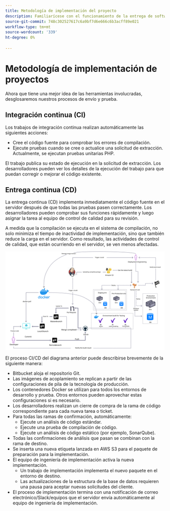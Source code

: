 ```yaml
---
title: Metodología de implementación del proyecto
description: Familiarícese con el funcionamiento de la entrega de software de Adobe Commerce.
source-git-commit: 748c302527617c6a9bf7d6e666c6b3acff89e021
workflow-type: tm+mt
source-wordcount: '339'
ht-degree: 0%

---
```



# Metodología de implementación de proyectos

Ahora que tiene una mejor idea de las herramientas involucradas, desglosaremos nuestros procesos de envío y prueba.

## Integración continua (CI)

Los trabajos de integración continua realizan automáticamente las siguientes acciones:

- Cree el código fuente para comprobar los errores de compilación.
- Ejecute pruebas cuando se cree o actualice una solicitud de extracción. Actualmente, se ejecutan pruebas unitarias PHP.

El trabajo publica su estado de ejecución en la solicitud de extracción. Los desarrolladores pueden ver los detalles de la ejecución del trabajo para que puedan corregir o mejorar el código existente.

## Entrega continua (CD)

La entrega continua (CD) implementa inmediatamente el código fuente en el servidor después de que todas las pruebas pasen correctamente. Los desarrolladores pueden comprobar sus funciones rápidamente y luego asignar la tarea al equipo de control de calidad para su revisión.

A medida que la compilación se ejecuta en el sistema de compilación, no solo minimiza el tiempo de inactividad de implementación, sino que también reduce la carga en el servidor. Como resultado, las actividades de control de calidad, que están ocurriendo en el servidor, se ven menos afectadas.

![Infografía de entrega continua](../../assets/playbooks/cicd.svg)

El proceso CI/CD del diagrama anterior puede describirse brevemente de la siguiente manera:

- Bitbucket aloja el repositorio Git.
- Las imágenes de acoplamiento se replican a partir de las configuraciones de pila de la tecnología de producción.
- Los contenedores Docker se utilizan para todos los entornos de desarrollo y prueba. Otros entornos pueden aprovechar estas configuraciones si es necesario.
- Los desarrolladores realizan un cierre de compra de la rama de código correspondiente para cada nueva tarea o ticket.
- Para todas las ramas de confirmación, automáticamente:
   - Ejecute un análisis de código estándar.
   - Ejecute una prueba de compilación de código.
   - Ejecute un análisis de código estático (por ejemplo, SonarQube).
- Todas las confirmaciones de análisis que pasan se combinan con la rama de destino.
- Se inserta una nueva etiqueta lanzada en AWS S3 para el paquete de preparación para la implementación.
- El equipo de ingeniería de implementación activa la nueva implementación.
   - Un trabajo de implementación implementa el nuevo paquete en el entorno de destino.
   - Las actualizaciones de la estructura de la base de datos requieren una pausa para aceptar nuevas solicitudes del cliente.
- El proceso de implementación termina con una notificación de correo electrónico/Slack/equipos que el servidor envía automáticamente al equipo de ingeniería de implementación.
